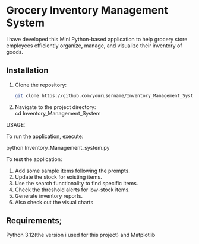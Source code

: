 # Grocery Inventory Management System

I have developed this Mini Python-based application to help grocery store employees efficiently organize, manage, and visualize their inventory of goods.

## Installation

1. Clone the repository:
   ```bash
   git clone https://github.com/yourusername/Inventory_Management_System.git

   
2. Navigate to the project directory:   
 cd Inventory_Management_System

USAGE:

To run the application, execute:

python Inventory_Management_system.py


To test the application:

1. Add some sample items following the prompts.
2. Update the stock for existing items.
3. Use the search functionality to find specific items.
4. Check the threshold alerts for low-stock items.
5. Generate inventory reports.
6. Also check out the visual charts


## Requirements;
Python 3.12(the version i used for this project) and
Matplotlib
